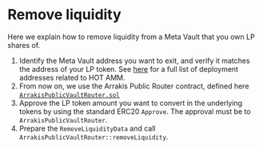 # Remove liquidity

Here we explain how to remove liquidity from a Meta Vault that you own LP shares of.

1. Identify the Meta Vault address you want to exit, and verify it matches the address of your LP token. See [here](../deployments.md) for a full list of deployment addresses related to HOT AMM.
2. From now on, we use the Arrakis Public Router contract, defined here
   [`ArrakisPublicVaultRouter.sol`](../../../autogenerated/ArrakisPublicVaultRouter.sol/contract.ArrakisPublicVaultRouter.md)
3. Approve the LP token amount you want to convert in the underlying tokens by using the standard ERC20 `Approve`. The approval must be to `ArrakisPublicVaultRouter`.
4. Prepare the `RemoveLiquidityData` and call `ArrakisPublicVaultRouter::removeLiquidity`.

